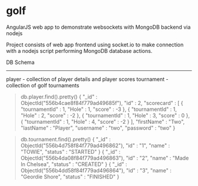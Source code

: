 # golf
AngularJS web app to demonstrate websockets with MongoDB backend via nodejs

Project consists of web app frontend using socket.io to make connection with a nodejs script performing MongoDB database actions.

DB Schema
_________

player - collection of player details and player scores
tournament - collection of golf tournaments

> db.player.find().pretty()
{
        "_id" : ObjectId("556b4cae8f84f779ad49685f"),
        "id" : 2,
        "scorecard" : [
                {
                        "tournamentId" : 1,
                        "Hole" : 1,
                        "score" : -3
                },
                {
                        "tournamentId" : 1,
                        "Hole" : 2,
                        "score" : -2
                },
                {
                        "tournamentId" : 1,
                        "Hole" : 3,
                        "score" : 0
                },
                {
                        "tournamentId" : 1,
                        "Hole" : 4,
                        "score" : -2
                }
        ],
        "firstName" : "Two",
        "lastName" : "Player",
        "username" : "two",
        "password" : "two"
}

> db.tournament.find().pretty()
{
        "_id" : ObjectId("556b4d758f84f779ad496862"),
        "id" : "1",
        "name" : "TOWIE",
        "status" : "STARTED"
}
{
        "_id" : ObjectId("556b4da08f84f779ad496863"),
        "id" : "2",
        "name" : "Made In Chelsea",
        "status" : "CREATED"
}
{
        "_id" : ObjectId("556b4dd58f84f779ad496864"),
        "id" : "3",
        "name" : "Geordie Shore",
        "status" : "FINISHED"
}
